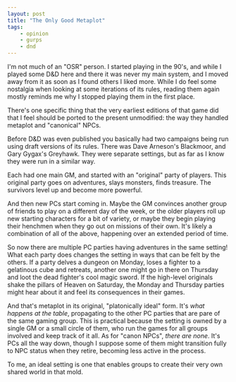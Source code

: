 ```yaml
---
layout: post
title: "The Only Good Metaplot"
tags:
    - opinion
    - gurps
    - dnd
---
```


I'm not much of an "OSR" person. I started playing in the 90's, and while I
played some D&D here and there it was never my main system, and I moved away
from it as soon as I found others I liked more. While I do feel some nostalgia
when looking at some iterations of its rules, reading them again mostly reminds
me why I stopped playing them in the first place.

There's one specific thing that the very earliest editions of that game did that
I feel should be ported to the present unmodified: the way they handled metaplot
and "canonical" NPCs.

Before D&D was even published you basically had two campaigns being run using
draft versions of its rules. There was Dave Arneson's Blackmoor, and Gary
Gygax's Greyhawk. They were separate settings, but as far as I know they were
run in a similar way.

Each had one main GM, and started with an "original" party of players. This
original party goes on adventures, slays monsters, finds treasure. The survivors
level up and become more powerful.

And then new PCs start coming in. Maybe the GM convinces another group of
friends to play on a different day of the week, or the older players roll up new
starting characters for a bit of variety, or maybe they begin playing their
henchmen when they go out on missions of their own. It's likely a combination of
all of the above, happening over an extended period of time.

So now there are multiple PC parties having adventures in the same setting! What
each party does changes the setting in ways that can be felt by the others. If a
party delves a dungeon on Monday, loses a fighter to a gelatinous cube and
retreats, another one might go in there on Thursday and loot the dead fighter's
cool magic sword. If the high-level originals shake the pillars of Heaven on
Saturday, the Monday and Thursday parties might hear about it and feel its
consequences in their games.

And that's metaplot in its original, "platonically ideal" form. It's _what
happens at the table_, propagating to the other PC parties that are pare of the
same gaming group. This is practical because the setting is owned by a single GM
or a small circle of them, who run the games for all groups involved and keep
track of it all. As for "canon NPCs", _there are none_. It's PCs all the way
down, though I suppose some of them might transition fully to NPC status when
they retire, becoming less active in the process.

To me, an ideal setting is one that enables groups to create their very own
shared world in that mold.
